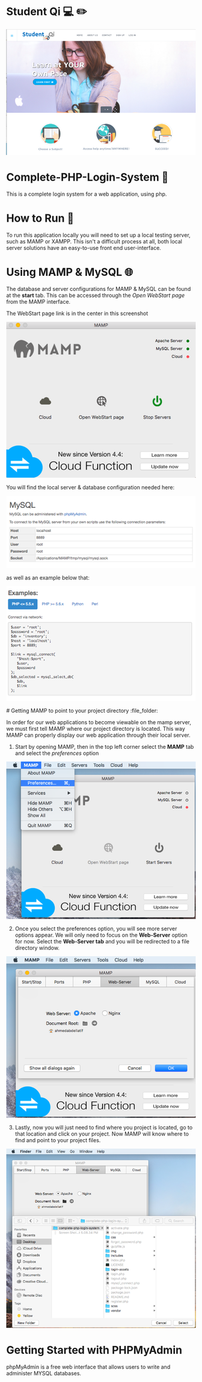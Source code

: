 # Student Qi :computer: :pencil2:

<p align="center">
  <img max-width="200" src="https://github.com/Ahmed760/Complete-PHP-Login-System/blob/master/studentQi/qi.png">
</p>


# Complete-PHP-Login-System :bust_in_silhouette:
This is a complete login system for a web application, using php.

# How to Run :running:
To run this application locally you will need to set up a local testing server, 
such as MAMP or XAMPP. This isn't a difficult process at all, both local server
solutions have an easy-to-use front end user-interface.

# Using MAMP & MySQL :globe_with_meridians:

The database and server configurations for MAMP & MySQL can be found at the <strong>start</strong> tab. 
This can be accessed through the <em>Open WebStart page</em> from the MAMP interface. 

The WebStart page link is in the center in this screenshot

<p align="center">
  <img max-width="350" src="https://github.com/Ahmed760/Complete-PHP-Login-System/blob/master/image-guide/MAMP-3.png">
</p>

You will find the local server & database configuration needed here: 

<p align="center">
  <img max-width="350" src="https://github.com/Ahmed760/Complete-PHP-Login-System/blob/master/image-guide/MAMP-1.png">
</p>

as well as an example below that: 

<p align="center">
  <img max-width="350" src="https://github.com/Ahmed760/Complete-PHP-Login-System/blob/master/image-guide/MAMP-2.png">
</p>
# Getting MAMP to point to your project directory :file_folder:

In order for our web applications to become viewable on the mamp server, we must first tell MAMP where our project directory is located. This way MAMP can properly display our web application through their local server. 

1. Start by opening MAMP, then in the top left corner select the <strong>MAMP</strong> tab and select the <em>preferences</em> option<br>
<p align="center">
  <img max-width="460" src="https://github.com/Ahmed760/Complete-PHP-Login-System/blob/master/image-guide/mamp-preferences-step-1.png">
</p>



2. Once you select the preferences option, you will see more server options appear. We will only need to focus on the <strong>Web-Server</strong> option for now. Select the <strong>Web-Server tab</strong> and you will be redirected to a file directory window.
<p align="center">
  <img max-width="460" src="https://github.com/Ahmed760/Complete-PHP-Login-System/blob/master/image-guide/mamp-preferences-step-2.png">
</p>


3. Lastly, now you will just need to find where you project is located, go to that location and click on your project. Now MAMP will know where to find and point to your project files.
<p align="center">
  <img max-width="400" src="https://github.com/Ahmed760/Complete-PHP-Login-System/blob/master/image-guide/mamp-preferences-step-3.png">
</p>

# Getting Started with PHPMyAdmin
phpMyAdmin is a free web interface that allows users to write and administer MYSQL databases.   






